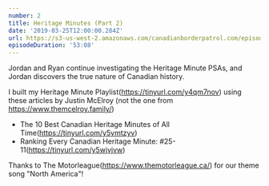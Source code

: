 ```yaml
---
number: 2
title: Heritage Minutes (Part 2)
date: '2019-03-25T12:00:00.284Z'
url: https://s3-us-west-2.amazonaws.com/canadianborderpatrol.com/episodes/Canadian+Border+Patrol+02+-+Heritage+Minutes+(Part+2).mp3
episodeDuration: '53:08'
---
```


Jordan and Ryan continue investigating the Heritage Minute PSAs, and Jordan discovers the true nature of Canadian history.
<!-- end -->

I built my Heritage Minute Playlist(https://tinyurl.com/y4qm7nov) using these articles by Justin McElroy (not the one from https://www.themcelroy.family/)
* The 10 Best Canadian Heritage Minutes of All Time(https://tinyurl.com/y5vmtzyv)
* Ranking Every Canadian Heritage Minute: #25-11(https://tinyurl.com/y5wjvjvw)

Thanks to The Motorleague(https://www.themotorleague.ca/) for our theme song "North America"!
